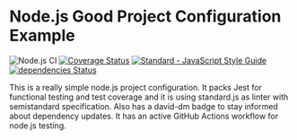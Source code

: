 # Node.js Good Project Configuration Example 
![Node.js CI](https://github.com/cesgarpas/good-nodejs-configuration/workflows/Node.js%20CI/badge.svg?branch=master)
[![Coverage Status](https://coveralls.io/repos/github/cesgarpas/good-nodejs-configuration/badge.svg?branch=master)](https://coveralls.io/github/cesgarpas/good-nodejs-configuration?branch=master) 
<a href="https://standardjs.com"><img src="https://img.shields.io/badge/code_style-semitandard-brightgreen.svg" alt="Standard - JavaScript Style Guide"></a>
[![dependencies Status](https://david-dm.org/cesgarpas/good-nodejs-configuration/status.svg)](https://david-dm.org/cesgarpas/good-nodejs-configuration)

This is a really simple node.js project configuration. It packs Jest for functional testing and test coverage and it is using standard.js as linter with semistandard specification. Also has a david-dm badge to stay informed about dependency updates. It has an active GitHub Actions workflow for node.js testing.
